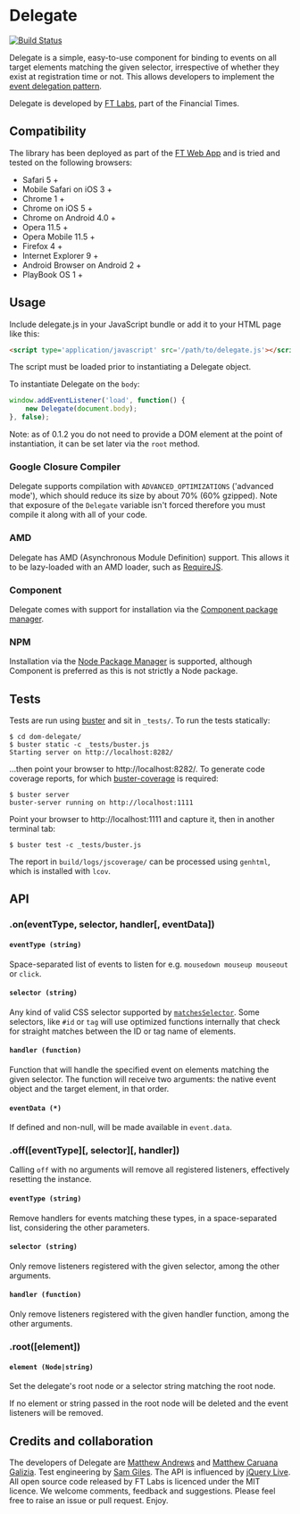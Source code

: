 # Delegate #

[![Build Status](https://travis-ci.org/ftlabs/delegate.png?branch=master)](https://travis-ci.org/ftlabs/delegate)

Delegate is a simple, easy-to-use component for binding to events on all target elements matching the given selector, irrespective of whether they exist at registration time or not. This allows developers to implement the [event delegation pattern](http://www.sitepoint.com/javascript-event-delegation-is-easier-than-you-think/).

Delegate is developed by [FT Labs](http://labs.ft.com/), part of the Financial Times.

## Compatibility ##

The library has been deployed as part of the [FT Web App](http://app.ft.com/) and is tried and tested on the following browsers:

* Safari 5 +
* Mobile Safari on iOS 3 +
* Chrome 1 +
* Chrome on iOS 5 +
* Chrome on Android 4.0 +
* Opera 11.5 +
* Opera Mobile 11.5 +
* Firefox 4 +
* Internet Explorer 9 +
* Android Browser on Android 2 +
* PlayBook OS 1 +

## Usage ##

Include delegate.js in your JavaScript bundle or add it to your HTML page like this:

```html
<script type='application/javascript' src='/path/to/delegate.js'></script>
```

The script must be loaded prior to instantiating a Delegate object.

To instantiate Delegate on the `body`:

```js
window.addEventListener('load', function() {
	new Delegate(document.body);
}, false);
```

Note: as of 0.1.2 you do not need to provide a DOM element at the point of instantiation, it can be set later via the `root` method.

### Google Closure Compiler ###

Delegate supports compilation with `ADVANCED_OPTIMIZATIONS` ('advanced mode'), which should reduce its size by about 70% (60% gzipped). Note that exposure of the `Delegate` variable isn't forced therefore you must compile it along with all of your code.

### AMD ###

Delegate has AMD (Asynchronous Module Definition) support. This allows it to be lazy-loaded with an AMD loader, such as [RequireJS](http://requirejs.org/).

### Component ###

Delegate comes with support for installation via the [Component package manager](https://github.com/component/component).

### NPM ###

Installation via the [Node Package Manager](https://npmjs.org/package/dom-delegate) is supported, although Component is preferred as this is not strictly a Node package.

## Tests ##

Tests are run using [buster](http://docs.busterjs.org/en/latest/) and sit in `_tests/`. To run the tests statically:

```
$ cd dom-delegate/
$ buster static -c _tests/buster.js
Starting server on http://localhost:8282/
```

...then point your browser to http://localhost:8282/. To generate code coverage reports, for which [buster-coverage](https://github.com/ebi/buster-coverage) is required:

```
$ buster server
buster-server running on http://localhost:1111
```

Point your browser to http://localhost:1111 and capture it, then in another terminal tab:

```
$ buster test -c _tests/buster.js
```

The report in `build/logs/jscoverage/` can be processed using `genhtml`, which is installed with `lcov`.

## API ##

### .on(eventType, selector, handler[, eventData]) ###

#### `eventType (string)` ####

Space-separated list of events to listen for e.g. `mousedown mouseup mouseout` or `click`.

#### `selector (string)` ####

Any kind of valid CSS selector supported by [`matchesSelector`](http://caniuse.com/matchesselector). Some selectors, like `#id` or `tag` will use optimized functions internally that check for straight matches between the ID or tag name of elements.

#### `handler (function)` ####

Function that will handle the specified event on elements matching the given selector. The function will receive two arguments: the native event object and the target element, in that order.

#### `eventData (*)` ####

If defined and non-null, will be made available in `event.data`.

### .off([eventType][, selector][, handler]) ###

Calling `off` with no arguments will remove all registered listeners, effectively resetting the instance.

#### `eventType (string)` ####

Remove handlers for events matching these types, in a space-separated list, considering the other parameters.

#### `selector (string)` ####

Only remove listeners registered with the given selector, among the other arguments.

#### `handler (function)` ####

Only remove listeners registered with the given handler function, among the other arguments.

### .root([element]) ###

#### `element (Node|string)` ####

Set the delegate's root node or a selector string matching the root node.

If no element or string passed in the root node will be deleted and the event listeners will be removed.

## Credits and collaboration ##

The developers of Delegate are [Matthew Andrews](https://twitter.com/andrewsmatt) and [Matthew Caruana Galizia](http://twitter.com/mcaruanagalizia). Test engineering by [Sam Giles](https://twitter.com/SamuelGiles_). The API is influenced by [jQuery Live](http://api.jquery.com/live/). All open source code released by FT Labs is licenced under the MIT licence. We welcome comments, feedback and suggestions. Please feel free to raise an issue or pull request. Enjoy.
